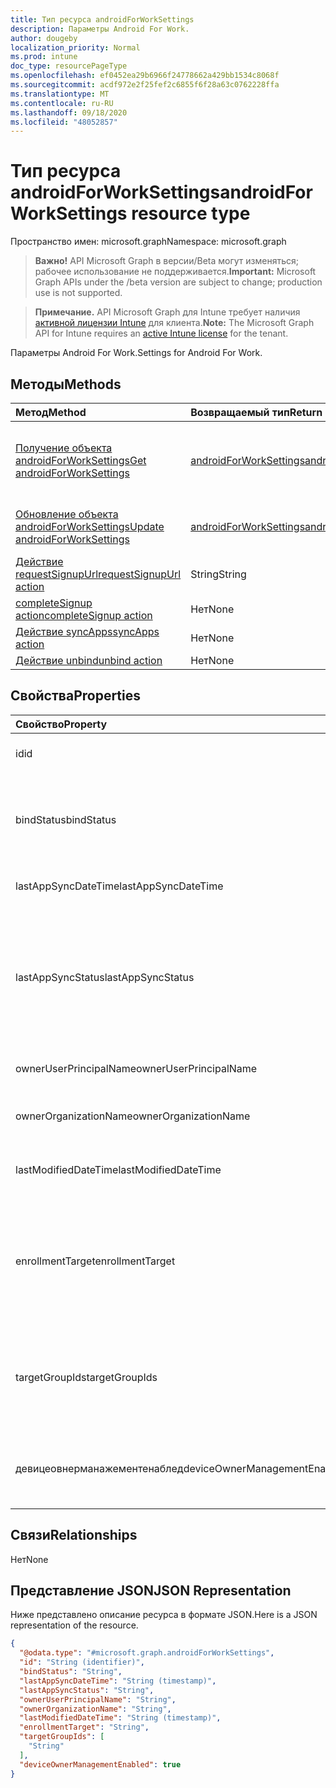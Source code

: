```yaml
---
title: Тип ресурса androidForWorkSettings
description: Параметры Android For Work.
author: dougeby
localization_priority: Normal
ms.prod: intune
doc_type: resourcePageType
ms.openlocfilehash: ef0452ea29b6966f24778662a429bb1534c8068f
ms.sourcegitcommit: acdf972e2f25fef2c6855f6f28a63c0762228ffa
ms.translationtype: MT
ms.contentlocale: ru-RU
ms.lasthandoff: 09/18/2020
ms.locfileid: "48052857"
---
```

# <a name="androidforworksettings-resource-type"></a><span data-ttu-id="65e7e-103">Тип ресурса androidForWorkSettings</span><span class="sxs-lookup"><span data-stu-id="65e7e-103">androidForWorkSettings resource type</span></span>

<span data-ttu-id="65e7e-104">Пространство имен: microsoft.graph</span><span class="sxs-lookup"><span data-stu-id="65e7e-104">Namespace: microsoft.graph</span></span>

> <span data-ttu-id="65e7e-105">**Важно!** API Microsoft Graph в версии/Beta могут изменяться; рабочее использование не поддерживается.</span><span class="sxs-lookup"><span data-stu-id="65e7e-105">**Important:** Microsoft Graph APIs under the /beta version are subject to change; production use is not supported.</span></span>

> <span data-ttu-id="65e7e-106">**Примечание.** API Microsoft Graph для Intune требует наличия [активной лицензии Intune](https://go.microsoft.com/fwlink/?linkid=839381) для клиента.</span><span class="sxs-lookup"><span data-stu-id="65e7e-106">**Note:** The Microsoft Graph API for Intune requires an [active Intune license](https://go.microsoft.com/fwlink/?linkid=839381) for the tenant.</span></span>

<span data-ttu-id="65e7e-107">Параметры Android For Work.</span><span class="sxs-lookup"><span data-stu-id="65e7e-107">Settings for Android For Work.</span></span>

## <a name="methods"></a><span data-ttu-id="65e7e-108">Методы</span><span class="sxs-lookup"><span data-stu-id="65e7e-108">Methods</span></span>
|<span data-ttu-id="65e7e-109">Метод</span><span class="sxs-lookup"><span data-stu-id="65e7e-109">Method</span></span>|<span data-ttu-id="65e7e-110">Возвращаемый тип</span><span class="sxs-lookup"><span data-stu-id="65e7e-110">Return Type</span></span>|<span data-ttu-id="65e7e-111">Описание</span><span class="sxs-lookup"><span data-stu-id="65e7e-111">Description</span></span>|
|:---|:---|:---|
|[<span data-ttu-id="65e7e-112">Получение объекта androidForWorkSettings</span><span class="sxs-lookup"><span data-stu-id="65e7e-112">Get androidForWorkSettings</span></span>](../api/intune-androidforwork-androidforworksettings-get.md)|[<span data-ttu-id="65e7e-113">androidForWorkSettings</span><span class="sxs-lookup"><span data-stu-id="65e7e-113">androidForWorkSettings</span></span>](../resources/intune-androidforwork-androidforworksettings.md)|<span data-ttu-id="65e7e-114">Чтение свойств и связей объекта [androidForWorkSettings](../resources/intune-androidforwork-androidforworksettings.md).</span><span class="sxs-lookup"><span data-stu-id="65e7e-114">Read properties and relationships of the [androidForWorkSettings](../resources/intune-androidforwork-androidforworksettings.md) object.</span></span>|
|[<span data-ttu-id="65e7e-115">Обновление объекта androidForWorkSettings</span><span class="sxs-lookup"><span data-stu-id="65e7e-115">Update androidForWorkSettings</span></span>](../api/intune-androidforwork-androidforworksettings-update.md)|[<span data-ttu-id="65e7e-116">androidForWorkSettings</span><span class="sxs-lookup"><span data-stu-id="65e7e-116">androidForWorkSettings</span></span>](../resources/intune-androidforwork-androidforworksettings.md)|<span data-ttu-id="65e7e-117">Обновление свойств объекта [androidForWorkSettings](../resources/intune-androidforwork-androidforworksettings.md).</span><span class="sxs-lookup"><span data-stu-id="65e7e-117">Update the properties of a [androidForWorkSettings](../resources/intune-androidforwork-androidforworksettings.md) object.</span></span>|
|[<span data-ttu-id="65e7e-118">Действие requestSignupUrl</span><span class="sxs-lookup"><span data-stu-id="65e7e-118">requestSignupUrl action</span></span>](../api/intune-androidforwork-androidforworksettings-requestsignupurl.md)|<span data-ttu-id="65e7e-119">String</span><span class="sxs-lookup"><span data-stu-id="65e7e-119">String</span></span>|<span data-ttu-id="65e7e-120">Пока не задокументировано.</span><span class="sxs-lookup"><span data-stu-id="65e7e-120">Not yet documented</span></span>|
|[<span data-ttu-id="65e7e-121">completeSignup action</span><span class="sxs-lookup"><span data-stu-id="65e7e-121">completeSignup action</span></span>](../api/intune-androidforwork-androidforworksettings-completesignup.md)|<span data-ttu-id="65e7e-122">Нет</span><span class="sxs-lookup"><span data-stu-id="65e7e-122">None</span></span>|<span data-ttu-id="65e7e-123">Н/Д</span><span class="sxs-lookup"><span data-stu-id="65e7e-123">Not yet documented</span></span>|
|[<span data-ttu-id="65e7e-124">Действие syncApps</span><span class="sxs-lookup"><span data-stu-id="65e7e-124">syncApps action</span></span>](../api/intune-androidforwork-androidforworksettings-syncapps.md)|<span data-ttu-id="65e7e-125">Нет</span><span class="sxs-lookup"><span data-stu-id="65e7e-125">None</span></span>|<span data-ttu-id="65e7e-126">Н/Д</span><span class="sxs-lookup"><span data-stu-id="65e7e-126">Not yet documented</span></span>|
|[<span data-ttu-id="65e7e-127">Действие unbind</span><span class="sxs-lookup"><span data-stu-id="65e7e-127">unbind action</span></span>](../api/intune-androidforwork-androidforworksettings-unbind.md)|<span data-ttu-id="65e7e-128">Нет</span><span class="sxs-lookup"><span data-stu-id="65e7e-128">None</span></span>|<span data-ttu-id="65e7e-129">Н/Д</span><span class="sxs-lookup"><span data-stu-id="65e7e-129">Not yet documented</span></span>|

## <a name="properties"></a><span data-ttu-id="65e7e-130">Свойства</span><span class="sxs-lookup"><span data-stu-id="65e7e-130">Properties</span></span>
|<span data-ttu-id="65e7e-131">Свойство</span><span class="sxs-lookup"><span data-stu-id="65e7e-131">Property</span></span>|<span data-ttu-id="65e7e-132">Тип</span><span class="sxs-lookup"><span data-stu-id="65e7e-132">Type</span></span>|<span data-ttu-id="65e7e-133">Описание</span><span class="sxs-lookup"><span data-stu-id="65e7e-133">Description</span></span>|
|:---|:---|:---|
|<span data-ttu-id="65e7e-134">id</span><span class="sxs-lookup"><span data-stu-id="65e7e-134">id</span></span>|<span data-ttu-id="65e7e-135">Строка</span><span class="sxs-lookup"><span data-stu-id="65e7e-135">String</span></span>|<span data-ttu-id="65e7e-136">Идентификатор параметров Android for Work</span><span class="sxs-lookup"><span data-stu-id="65e7e-136">The Android for Work settings identifier</span></span>|
|<span data-ttu-id="65e7e-137">bindStatus</span><span class="sxs-lookup"><span data-stu-id="65e7e-137">bindStatus</span></span>|[<span data-ttu-id="65e7e-138">андроидфорворкбиндстатус</span><span class="sxs-lookup"><span data-stu-id="65e7e-138">androidForWorkBindStatus</span></span>](../resources/intune-androidforwork-androidforworkbindstatus.md)|<span data-ttu-id="65e7e-139">Состояние связывания клиента с помощью API Google EMM.</span><span class="sxs-lookup"><span data-stu-id="65e7e-139">Bind status of the tenant with the Google EMM API.</span></span> <span data-ttu-id="65e7e-140">Возможные значения: `notBound`, `bound`, `boundAndValidated`, `unbinding`.</span><span class="sxs-lookup"><span data-stu-id="65e7e-140">Possible values are: `notBound`, `bound`, `boundAndValidated`, `unbinding`.</span></span>|
|<span data-ttu-id="65e7e-141">lastAppSyncDateTime</span><span class="sxs-lookup"><span data-stu-id="65e7e-141">lastAppSyncDateTime</span></span>|<span data-ttu-id="65e7e-142">DateTimeOffset</span><span class="sxs-lookup"><span data-stu-id="65e7e-142">DateTimeOffset</span></span>|<span data-ttu-id="65e7e-143">Время завершения последней синхронизации приложения</span><span class="sxs-lookup"><span data-stu-id="65e7e-143">Last completion time for app sync</span></span>|
|<span data-ttu-id="65e7e-144">lastAppSyncStatus</span><span class="sxs-lookup"><span data-stu-id="65e7e-144">lastAppSyncStatus</span></span>|[<span data-ttu-id="65e7e-145">андроидфорворксинкстатус</span><span class="sxs-lookup"><span data-stu-id="65e7e-145">androidForWorkSyncStatus</span></span>](../resources/intune-androidforwork-androidforworksyncstatus.md)|<span data-ttu-id="65e7e-146">Последний результат синхронизации приложений.</span><span class="sxs-lookup"><span data-stu-id="65e7e-146">Last application sync result.</span></span> <span data-ttu-id="65e7e-147">Возможные значения: `success`, `credentialsNotValid`, `androidForWorkApiError`, `managementServiceError`, `unknownError`, `none`.</span><span class="sxs-lookup"><span data-stu-id="65e7e-147">Possible values are: `success`, `credentialsNotValid`, `androidForWorkApiError`, `managementServiceError`, `unknownError`, `none`.</span></span>|
|<span data-ttu-id="65e7e-148">ownerUserPrincipalName</span><span class="sxs-lookup"><span data-stu-id="65e7e-148">ownerUserPrincipalName</span></span>|<span data-ttu-id="65e7e-149">String</span><span class="sxs-lookup"><span data-stu-id="65e7e-149">String</span></span>|<span data-ttu-id="65e7e-150">UPN владельца, создавшего предприятие</span><span class="sxs-lookup"><span data-stu-id="65e7e-150">Owner UPN that created the enterprise</span></span>|
|<span data-ttu-id="65e7e-151">ownerOrganizationName</span><span class="sxs-lookup"><span data-stu-id="65e7e-151">ownerOrganizationName</span></span>|<span data-ttu-id="65e7e-152">String</span><span class="sxs-lookup"><span data-stu-id="65e7e-152">String</span></span>|<span data-ttu-id="65e7e-153">Имя организации, используемое при входящей миграции Android for Work</span><span class="sxs-lookup"><span data-stu-id="65e7e-153">Organization name used when onboarding Android for Work</span></span>|
|<span data-ttu-id="65e7e-154">lastModifiedDateTime</span><span class="sxs-lookup"><span data-stu-id="65e7e-154">lastModifiedDateTime</span></span>|<span data-ttu-id="65e7e-155">DateTimeOffset</span><span class="sxs-lookup"><span data-stu-id="65e7e-155">DateTimeOffset</span></span>|<span data-ttu-id="65e7e-156">Время последнего изменения параметров Android for Work</span><span class="sxs-lookup"><span data-stu-id="65e7e-156">Last modification time for Android for Work settings</span></span>|
|<span data-ttu-id="65e7e-157">enrollmentTarget</span><span class="sxs-lookup"><span data-stu-id="65e7e-157">enrollmentTarget</span></span>|[<span data-ttu-id="65e7e-158">андроидфорворкенроллменттаржет</span><span class="sxs-lookup"><span data-stu-id="65e7e-158">androidForWorkEnrollmentTarget</span></span>](../resources/intune-androidforwork-androidforworkenrollmenttarget.md)|<span data-ttu-id="65e7e-159">Указывает, какие пользователи могут регистрировать устройства в Android для управления рабочими устройствами.</span><span class="sxs-lookup"><span data-stu-id="65e7e-159">Indicates which users can enroll devices in Android for Work device management.</span></span> <span data-ttu-id="65e7e-160">Возможные значения: `none`, `all`, `targeted`, `targetedAsEnrollmentRestrictions`.</span><span class="sxs-lookup"><span data-stu-id="65e7e-160">Possible values are: `none`, `all`, `targeted`, `targetedAsEnrollmentRestrictions`.</span></span>|
|<span data-ttu-id="65e7e-161">targetGroupIds</span><span class="sxs-lookup"><span data-stu-id="65e7e-161">targetGroupIds</span></span>|<span data-ttu-id="65e7e-162">Коллекция строк</span><span class="sxs-lookup"><span data-stu-id="65e7e-162">String collection</span></span>|<span data-ttu-id="65e7e-163">Указывает, какие группы AAD могут регистрировать устройства для управления с помощью Android for Work, если для параметра enrollmentTarget задано значение Targeted.</span><span class="sxs-lookup"><span data-stu-id="65e7e-163">Specifies which AAD groups can enroll devices in Android for Work device management if enrollmentTarget is set to 'Targeted'</span></span>|
|<span data-ttu-id="65e7e-164">девицеовнерманажементенаблед</span><span class="sxs-lookup"><span data-stu-id="65e7e-164">deviceOwnerManagementEnabled</span></span>|<span data-ttu-id="65e7e-165">Boolean</span><span class="sxs-lookup"><span data-stu-id="65e7e-165">Boolean</span></span>|<span data-ttu-id="65e7e-166">Указывает, передается ли эта учетная запись управлению владельцами устройств Android с помощью Клауддпк.</span><span class="sxs-lookup"><span data-stu-id="65e7e-166">Indicates if this account is flighting for Android Device Owner Management with CloudDPC.</span></span>|

## <a name="relationships"></a><span data-ttu-id="65e7e-167">Связи</span><span class="sxs-lookup"><span data-stu-id="65e7e-167">Relationships</span></span>
<span data-ttu-id="65e7e-168">Нет</span><span class="sxs-lookup"><span data-stu-id="65e7e-168">None</span></span>

## <a name="json-representation"></a><span data-ttu-id="65e7e-169">Представление JSON</span><span class="sxs-lookup"><span data-stu-id="65e7e-169">JSON Representation</span></span>
<span data-ttu-id="65e7e-170">Ниже представлено описание ресурса в формате JSON.</span><span class="sxs-lookup"><span data-stu-id="65e7e-170">Here is a JSON representation of the resource.</span></span>
<!-- {
  "blockType": "resource",
  "keyProperty": "id",
  "@odata.type": "microsoft.graph.androidForWorkSettings"
}
-->
``` json
{
  "@odata.type": "#microsoft.graph.androidForWorkSettings",
  "id": "String (identifier)",
  "bindStatus": "String",
  "lastAppSyncDateTime": "String (timestamp)",
  "lastAppSyncStatus": "String",
  "ownerUserPrincipalName": "String",
  "ownerOrganizationName": "String",
  "lastModifiedDateTime": "String (timestamp)",
  "enrollmentTarget": "String",
  "targetGroupIds": [
    "String"
  ],
  "deviceOwnerManagementEnabled": true
}
```






